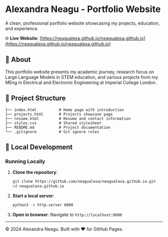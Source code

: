 # Alexandra Neagu - Portfolio Website

A clean, professional portfolio website showcasing my projects, education, and experience.

🌐 **Live Website**: [https://neagualexa.github.io/neagualexa.github.io](https://neagualexa.github.io/neagualexa.github.io)

## 📖 About

This portfolio website presents my academic journey, research focus on Large Language Models in STEM education, and various projects from my MEng in Electrical and Electronic Engineering at Imperial College London.

## 📁 Project Structure

```
├── index.html          # Home page with introduction
├── projects.html       # Projects showcase page
├── resume.html         # Resume and contact information
├── styles.css          # Shared stylesheet
├── README.md           # Project documentation
└── .gitignore          # Git ignore rules
```

## 🔧 Local Development

### Running Locally

1. **Clone the repository**:
   ```bash
   git clone https://github.com/neagualexa/neagualexa.github.io.git
   cd neagualexa.github.io
   ```

2. **Start a local server**:
   ```bash
   python3 -m http.server 8000
   ```

3. **Open in browser**:
   Navigate to `http://localhost:8000`

---

© 2024 Alexandra Neagu. Built with ❤️ for GitHub Pages.
